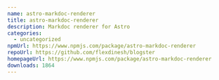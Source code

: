 ```yaml
---
name: astro-markdoc-renderer
title: astro-markdoc-renderer
description: Markdoc renderer for Astro
categories:
  - uncategorized
npmUrl: https://www.npmjs.com/package/astro-markdoc-renderer
repoUrl: https://github.com/flexdinesh/blogster
homepageUrl: https://www.npmjs.com/package/astro-markdoc-renderer
downloads: 1864
---
```

